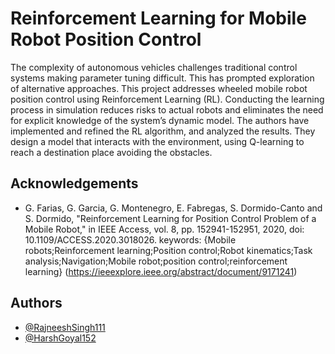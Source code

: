 
# Reinforcement Learning for Mobile Robot Position Control


The complexity of autonomous vehicles challenges traditional control systems making parameter tuning difficult. This has prompted exploration of alternative approaches. This project addresses wheeled mobile robot position control using Reinforcement Learning (RL). Conducting the learning process in simulation reduces risks to actual robots and eliminates the need for explicit knowledge of the system’s dynamic model. The authors have implemented and refined the RL algorithm, and analyzed the results. They design a model that interacts with the environment, using Q-learning to reach a destination place avoiding the obstacles.


## Acknowledgements

 - G. Farias, G. Garcia, G. Montenegro, E. Fabregas, S. Dormido-Canto and S. Dormido, "Reinforcement Learning for Position Control Problem of a Mobile Robot," in IEEE Access, vol. 8, pp. 152941-152951, 2020, doi: 10.1109/ACCESS.2020.3018026.
keywords: {Mobile robots;Reinforcement learning;Position control;Robot kinematics;Task analysis;Navigation;Mobile robot;position control;reinforcement learning}
(https://ieeexplore.ieee.org/abstract/document/9171241)
 

## Authors

- [@RajneeshSingh111](https://github.com/RajneeshSingh111)
- [@HarshGoyal152](https://github.com/HarshGoyal152)


